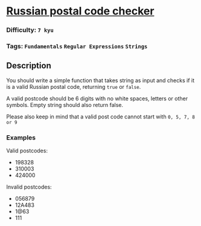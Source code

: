 # [Russian postal code checker](https://www.codewars.com/kata/552e45cc30b0dbd01100001a)

### Difficulty: `7 kyu`

### Tags: `Fundamentals` `Regular Expressions` `Strings`

## Description

You should write a simple function that takes string as input and checks if it is a valid Russian postal code, returning `true` or `false`.

A valid postcode should be 6 digits with no white spaces, letters or other symbols. Empty string should also return false.

Please also keep in mind that a valid post code cannot start with `0, 5, 7, 8 or 9`

### Examples
Valid postcodes:
- 198328
- 310003
- 424000

Invalid postcodes:
- 056879
- 12A483
- 1@63
- 111
